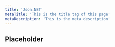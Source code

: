 ```yaml
---
title: 'Json.NET'
metaTitle: 'This is the title tag of this page'
metaDescription: 'This is the meta description'
---
```


## Placeholder
